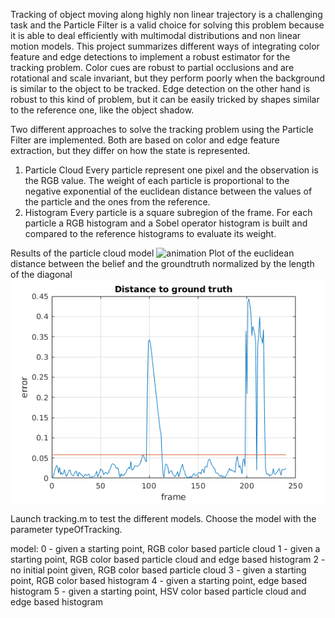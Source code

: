 Tracking of object moving along highly non linear trajectory is a challenging task and the Particle Filter is a valid choice for solving this problem because it is able to deal efficiently with multimodal distributions and non linear motion models.
This project summarizes different ways of integrating color feature and edge detections to implement a robust estimator for the tracking problem. Color cues are robust to partial occlusions and are rotational and scale invariant, but they perform poorly when the background is similar to the object to be tracked. Edge detection on the other hand is robust to this kind of problem, but it can be easily tricked by shapes similar to the reference one, like the object shadow.

Two different approaches to solve the tracking problem using the Particle Filter are implemented. Both are based on color and edge feature extraction, but they differ on how the state is represented.
1. Particle Cloud
Every particle represent one pixel and the observation is the RGB value.
The weight of each particle is proportional to the negative exponential of the euclidean distance between the values of the particle and the ones from the reference.
2. Histogram
Every particle is a square subregion of the frame. For each particle a RGB histogram and a Sobel operator histogram is built and compared to the reference histograms to evaluate its weight. 

Results of the particle cloud model
![animation](img/point_test.gif)
Plot of the euclidean distance between the belief and the groundtruth normalized by the length of the diagonal
![error](img/point_plot.png)

Launch tracking.m to test the different models.
Choose the model with the parameter typeOfTracking.

model: 
0 - given a starting point, RGB color based particle cloud
1 - given a starting point, RGB color based particle cloud and edge based histogram
2 - no initial point given, RGB color based particle cloud 
3 - given a starting point, RGB color based histogram
4 - given a starting point, edge based histogram
5 - given a starting point, HSV color based particle cloud and edge based histogram


